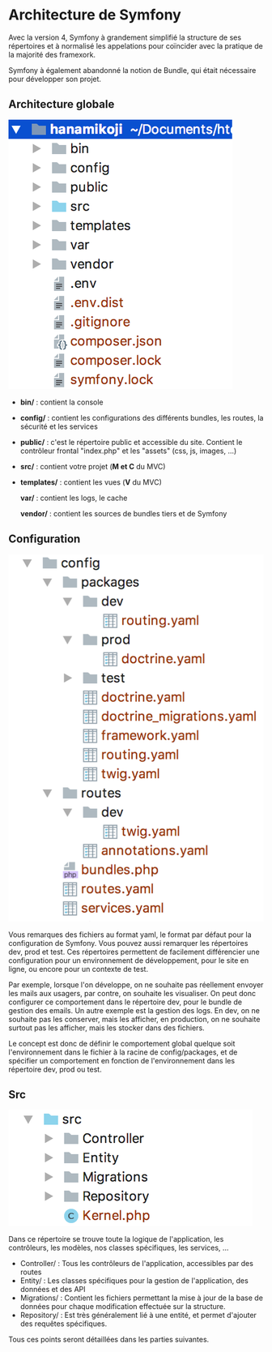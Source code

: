 # Architecture de Symfony

Avec la version 4, Symfony à grandement simplifié la structure de ses répertoires et à normalisé les appelations pour coïncider avec la pratique de la majorité des framexork.

Symfony à également abandonné la notion de Bundle, qui était nécessaire pour développer son projet.

## Architecture globale

![Arborescence de base d&apos;un projet Symfony](.gitbook/assets/arbo1.png)

* **bin/** : contient la console
* **config/** : contient les configurations des différents bundles, les routes, la sécurité et les services
* **public/** : c'est le répertoire public et accessible du site. Contient le contrôleur frontal "index.php" et les "assets" \(css, js, images, ...\)
* **src/** : contient votre projet \(**M et C** du MVC\)
* **templates/** : contient les vues \(**V** du MVC\)

  **var/** : contient les logs, le cache

  **vendor/** : contient les sources de bundles tiers et de Symfony

## Configuration

![Arborescence du r&#xE9;pertoire de configuration](.gitbook/assets/arbo-config.png)

Vous remarques des fichiers au format yaml, le format par défaut pour la configuration de Symfony. Vous pouvez aussi remarquer les répertoires dev, prod et test. Ces répertoires permettent de facilement différencier une configuration pour un environnement de développement, pour le site en ligne, ou encore pour un contexte de test.

Par exemple, lorsque l'on développe, on ne souhaite pas réellement envoyer les mails aux usagers, par contre, on souhaite les visualiser. On peut donc configurer ce comportement dans le répertoire dev, pour le bundle de gestion des emails. Un autre exemple est la gestion des logs. En dev, on ne souhaite pas les conserver, mais les afficher, en production, on ne souhaite surtout pas les afficher, mais les stocker dans des fichiers.

Le concept est donc de définir le comportement global quelque soit l'environnement dans le fichier à la racine de config/packages, et de spécifier un comportement en fonction de l'environnement dans les répertoire dev, prod ou test.

## Src

![Configuration classique du r&#xE9;pertoire src/](.gitbook/assets/arbo-src.png)

Dans ce répertoire se trouve toute la logique de l'application, les contrôleurs, les modèles, nos classes spécifiques, les services, ...

* Controller/ : Tous les contrôleurs de l'application, accessibles par des routes
* Entity/ : Les classes spécifiques pour la gestion de l'application, des données et des API
* Migrations/ : Contient les fichiers permettant la mise à jour de la base de données pour chaque modification effectuée sur la structure.
* Repository/ : Est très généralement lié à une entité, et permet d'ajouter des requêtes spécifiques.

Tous ces points seront détaillées dans les parties suivantes.

